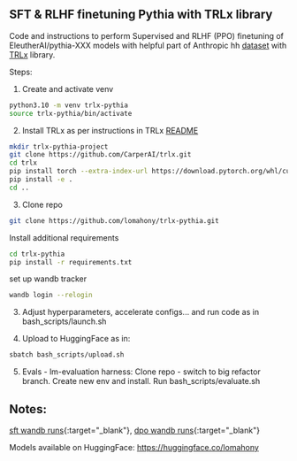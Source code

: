 ## SFT & RLHF finetuning Pythia with TRLx library

Code and instructions to perform Supervised and RLHF (PPO) finetuning of EleutherAI/pythia-XXX models with helpful part of Anthropic hh [dataset](https://huggingface.co/datasets/Dahoas/static-hh) with [TRLx](https://github.com/CarperAI/trlx/tree/main) library. 

Steps: 
1. Create and activate venv 

```bash
python3.10 -m venv trlx-pythia
source trlx-pythia/bin/activate
``` 

2. Install TRLx as per instructions in TRLx [README](https://github.com/CarperAI/trlx/blob/main/README.md)

```bash
mkdir trlx-pythia-project
git clone https://github.com/CarperAI/trlx.git
cd trlx
pip install torch --extra-index-url https://download.pytorch.org/whl/cu118
pip install -e .
cd ..
```

3. Clone repo
```bash
git clone https://github.com/lomahony/trlx-pythia.git
``` 

Install additional requirements
```bash
cd trlx-pythia
pip install -r requirements.txt
``` 
set up wandb tracker
```bash
wandb login --relogin
``` 

3. Adjust hyperparameters, accelerate configs... and run code as in bash_scripts/launch.sh

4. Upload to HuggingFace as in:
```bash
sbatch bash_scripts/upload.sh
``` 

5. Evals - lm-evaluation harness:
Clone repo - switch to big refactor branch. Create new env and install. Run bash_scripts/evaluate.sh

## Notes:
[sft wandb runs](https://wandb.ai/lauraomahony999/pythia-sft){:target="_blank"}, [dpo wandb runs](https://wandb.ai/lauraomahony999/pythia-dpo){:target="_blank"} 

Models available on HuggingFace: https://huggingface.co/lomahony 
